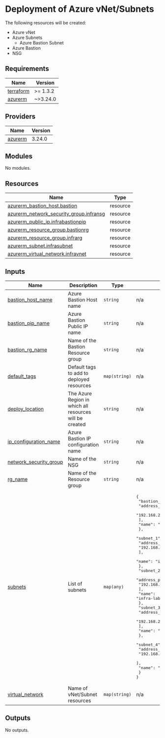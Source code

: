 # Deployment of Azure vNet/Subnets

The following resources will be created:

- Azure vNet
- Azure Subnets
  - Azure Bastion Subnet
- Azure Bastion
- NSG
<!-- BEGINNING OF PRE-COMMIT-TERRAFORM DOCS HOOK -->
## Requirements

| Name | Version |
|------|---------|
| <a name="requirement_terraform"></a> [terraform](#requirement\_terraform) | >= 1.3.2 |
| <a name="requirement_azurerm"></a> [azurerm](#requirement\_azurerm) | ~>3.24.0 |

## Providers

| Name | Version |
|------|---------|
| <a name="provider_azurerm"></a> [azurerm](#provider\_azurerm) | 3.24.0 |

## Modules

No modules.

## Resources

| Name | Type |
|------|------|
| [azurerm_bastion_host.bastion](https://registry.terraform.io/providers/hashicorp/azurerm/latest/docs/resources/bastion_host) | resource |
| [azurerm_network_security_group.infransg](https://registry.terraform.io/providers/hashicorp/azurerm/latest/docs/resources/network_security_group) | resource |
| [azurerm_public_ip.infrabastionpip](https://registry.terraform.io/providers/hashicorp/azurerm/latest/docs/resources/public_ip) | resource |
| [azurerm_resource_group.bastionrg](https://registry.terraform.io/providers/hashicorp/azurerm/latest/docs/resources/resource_group) | resource |
| [azurerm_resource_group.infrarg](https://registry.terraform.io/providers/hashicorp/azurerm/latest/docs/resources/resource_group) | resource |
| [azurerm_subnet.infrasubnet](https://registry.terraform.io/providers/hashicorp/azurerm/latest/docs/resources/subnet) | resource |
| [azurerm_virtual_network.infravnet](https://registry.terraform.io/providers/hashicorp/azurerm/latest/docs/resources/virtual_network) | resource |

## Inputs

| Name | Description | Type | Default | Required |
|------|-------------|------|---------|:--------:|
| <a name="input_bastion_host_name"></a> [bastion\_host\_name](#input\_bastion\_host\_name) | Azure Bastion Host name | `string` | n/a | yes |
| <a name="input_bastion_pip_name"></a> [bastion\_pip\_name](#input\_bastion\_pip\_name) | Azure Bastion Public IP name | `string` | n/a | yes |
| <a name="input_bastion_rg_name"></a> [bastion\_rg\_name](#input\_bastion\_rg\_name) | Name of the Bastion Resource group | `string` | n/a | yes |
| <a name="input_default_tags"></a> [default\_tags](#input\_default\_tags) | Default tags to add to deployed resources | `map(string)` | n/a | yes |
| <a name="input_deploy_location"></a> [deploy\_location](#input\_deploy\_location) | The Azure Region in which all resources will be created | `string` | n/a | yes |
| <a name="input_ip_configuration_name"></a> [ip\_configuration\_name](#input\_ip\_configuration\_name) | Azure Bastion IP configuration name | `string` | n/a | yes |
| <a name="input_network_security_group"></a> [network\_security\_group](#input\_network\_security\_group) | Name of the NSG | `string` | n/a | yes |
| <a name="input_rg_name"></a> [rg\_name](#input\_rg\_name) | Name of the Resource group | `string` | n/a | yes |
| <a name="input_subnets"></a> [subnets](#input\_subnets) | List of subnets | `map(any)` | <pre>{<br>  "bastion_subnet": {<br>    "address_prefixes": [<br>      "192.168.255.224/27"<br>    ],<br>    "name": "AzureBastionSubnet"<br>  },<br>  "subnet_1": {<br>    "address_prefixes": [<br>      "192.168.0.0/24"<br>    ],<br>    "name": "infra-lab-front"<br>  },<br>  "subnet_2": {<br>    "address_prefixes": [<br>      "192.168.1.0/24"<br>    ],<br>    "name": "infra-lab-back"<br>  },<br>  "subnet_3": {<br>    "address_prefixes": [<br>      "192.168.2.0/24"<br>    ],<br>    "name": "infra-lab-k8s"<br>  },<br>  "subnet_4": {<br>    "address_prefixes": [<br>      "192.168.255.192/27"<br>    ],<br>    "name": "GatewaySubnet"<br>  }<br>}</pre> | no |
| <a name="input_virtual_network"></a> [virtual\_network](#input\_virtual\_network) | Name of vNet/Subnet resources | `map(string)` | n/a | yes |

## Outputs

No outputs.
<!-- END OF PRE-COMMIT-TERRAFORM DOCS HOOK -->
